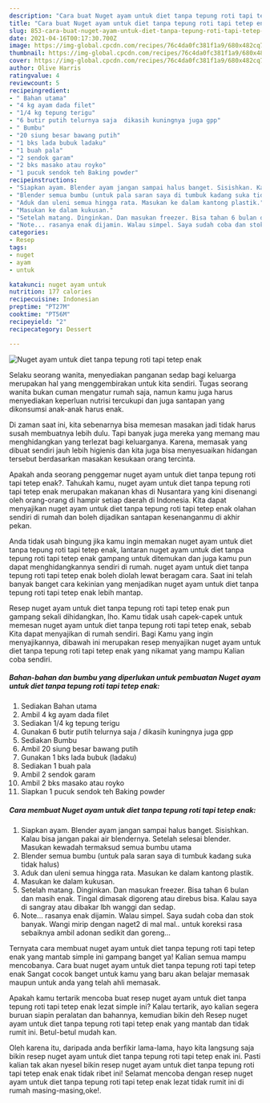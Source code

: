 ```yaml
---
description: "Cara buat Nuget ayam untuk diet tanpa tepung roti tapi tetep enak yang nikmat Untuk Jualan"
title: "Cara buat Nuget ayam untuk diet tanpa tepung roti tapi tetep enak yang nikmat Untuk Jualan"
slug: 853-cara-buat-nuget-ayam-untuk-diet-tanpa-tepung-roti-tapi-tetep-enak-yang-nikmat-untuk-jualan
date: 2021-04-16T00:17:30.700Z
image: https://img-global.cpcdn.com/recipes/76c4da0fc381f1a9/680x482cq70/nuget-ayam-untuk-diet-tanpa-tepung-roti-tapi-tetep-enak-foto-resep-utama.jpg
thumbnail: https://img-global.cpcdn.com/recipes/76c4da0fc381f1a9/680x482cq70/nuget-ayam-untuk-diet-tanpa-tepung-roti-tapi-tetep-enak-foto-resep-utama.jpg
cover: https://img-global.cpcdn.com/recipes/76c4da0fc381f1a9/680x482cq70/nuget-ayam-untuk-diet-tanpa-tepung-roti-tapi-tetep-enak-foto-resep-utama.jpg
author: Olive Harris
ratingvalue: 4
reviewcount: 5
recipeingredient:
- " Bahan utama"
- "4 kg ayam dada filet"
- "1/4 kg tepung terigu"
- "6 butir putih telurnya saja  dikasih kuningnya juga gpp"
- " Bumbu"
- "20 siung besar bawang putih"
- "1 bks lada bubuk ladaku"
- "1 buah pala"
- "2 sendok garam"
- "2 bks masako atau royko"
- "1 pucuk sendok teh Baking powder"
recipeinstructions:
- "Siapkan ayam. Blender ayam jangan sampai halus banget. Sisishkan. Kalau bisa jangan pakai air blendernya. Setelah selesai blender. Masukan kewadah termaksud semua bumbu utama"
- "Blender semua bumbu (untuk pala saran saya di tumbuk kadang suka tidak halus)"
- "Aduk dan uleni semua hingga rata. Masukan ke dalam kantong plastik."
- "Masukan ke dalam kukusan."
- "Setelah matang. Dinginkan. Dan masukan freezer. Bisa tahan 6 bulan dan masih enak. Tingal dimasak digoreng atau direbus bisa. Kalau saya di sangray atau dibakar lbh wanggi dan sedap."
- "Note... rasanya enak dijamin. Walau simpel. Saya sudah coba dan stok banyak. Wangi mirip dengan naget2 di mal mal.. untuk koreksi rasa sebaiknya ambil adonan sedikit dan goreng..."
categories:
- Resep
tags:
- nuget
- ayam
- untuk

katakunci: nuget ayam untuk 
nutrition: 177 calories
recipecuisine: Indonesian
preptime: "PT27M"
cooktime: "PT56M"
recipeyield: "2"
recipecategory: Dessert

---
```



![Nuget ayam untuk diet tanpa tepung roti tapi tetep enak](https://img-global.cpcdn.com/recipes/76c4da0fc381f1a9/680x482cq70/nuget-ayam-untuk-diet-tanpa-tepung-roti-tapi-tetep-enak-foto-resep-utama.jpg)

Selaku seorang wanita, menyediakan panganan sedap bagi keluarga merupakan hal yang menggembirakan untuk kita sendiri. Tugas seorang  wanita bukan cuman mengatur rumah saja, namun kamu juga harus menyediakan keperluan nutrisi tercukupi dan juga santapan yang dikonsumsi anak-anak harus enak.

Di zaman  saat ini, kita sebenarnya bisa memesan masakan jadi tidak harus susah membuatnya lebih dulu. Tapi banyak juga mereka yang memang mau menghidangkan yang terlezat bagi keluarganya. Karena, memasak yang dibuat sendiri jauh lebih higienis dan kita juga bisa menyesuaikan hidangan tersebut berdasarkan masakan kesukaan orang tercinta. 



Apakah anda seorang penggemar nuget ayam untuk diet tanpa tepung roti tapi tetep enak?. Tahukah kamu, nuget ayam untuk diet tanpa tepung roti tapi tetep enak merupakan makanan khas di Nusantara yang kini disenangi oleh orang-orang di hampir setiap daerah di Indonesia. Kita dapat menyajikan nuget ayam untuk diet tanpa tepung roti tapi tetep enak olahan sendiri di rumah dan boleh dijadikan santapan kesenanganmu di akhir pekan.

Anda tidak usah bingung jika kamu ingin memakan nuget ayam untuk diet tanpa tepung roti tapi tetep enak, lantaran nuget ayam untuk diet tanpa tepung roti tapi tetep enak gampang untuk ditemukan dan juga kamu pun dapat menghidangkannya sendiri di rumah. nuget ayam untuk diet tanpa tepung roti tapi tetep enak boleh diolah lewat beragam cara. Saat ini telah banyak banget cara kekinian yang menjadikan nuget ayam untuk diet tanpa tepung roti tapi tetep enak lebih mantap.

Resep nuget ayam untuk diet tanpa tepung roti tapi tetep enak pun gampang sekali dihidangkan, lho. Kamu tidak usah capek-capek untuk memesan nuget ayam untuk diet tanpa tepung roti tapi tetep enak, sebab Kita dapat menyajikan di rumah sendiri. Bagi Kamu yang ingin menyajikannya, dibawah ini merupakan resep menyajikan nuget ayam untuk diet tanpa tepung roti tapi tetep enak yang nikamat yang mampu Kalian coba sendiri.

<!--inarticleads1-->

##### Bahan-bahan dan bumbu yang diperlukan untuk pembuatan Nuget ayam untuk diet tanpa tepung roti tapi tetep enak:

1. Sediakan  Bahan utama
1. Ambil 4 kg ayam dada filet
1. Sediakan 1/4 kg tepung terigu
1. Gunakan 6 butir putih telurnya saja / dikasih kuningnya juga gpp
1. Sediakan  Bumbu
1. Ambil 20 siung besar bawang putih
1. Gunakan 1 bks lada bubuk (ladaku)
1. Sediakan 1 buah pala
1. Ambil 2 sendok garam
1. Ambil 2 bks masako atau royko
1. Siapkan 1 pucuk sendok teh Baking powder




<!--inarticleads2-->

##### Cara membuat Nuget ayam untuk diet tanpa tepung roti tapi tetep enak:

1. Siapkan ayam. Blender ayam jangan sampai halus banget. Sisishkan. Kalau bisa jangan pakai air blendernya. Setelah selesai blender. Masukan kewadah termaksud semua bumbu utama
1. Blender semua bumbu (untuk pala saran saya di tumbuk kadang suka tidak halus)
1. Aduk dan uleni semua hingga rata. Masukan ke dalam kantong plastik.
1. Masukan ke dalam kukusan.
1. Setelah matang. Dinginkan. Dan masukan freezer. Bisa tahan 6 bulan dan masih enak. Tingal dimasak digoreng atau direbus bisa. Kalau saya di sangray atau dibakar lbh wanggi dan sedap.
1. Note... rasanya enak dijamin. Walau simpel. Saya sudah coba dan stok banyak. Wangi mirip dengan naget2 di mal mal.. untuk koreksi rasa sebaiknya ambil adonan sedikit dan goreng...




Ternyata cara membuat nuget ayam untuk diet tanpa tepung roti tapi tetep enak yang mantab simple ini gampang banget ya! Kalian semua mampu mencobanya. Cara buat nuget ayam untuk diet tanpa tepung roti tapi tetep enak Sangat cocok banget untuk kamu yang baru akan belajar memasak maupun untuk anda yang telah ahli memasak.

Apakah kamu tertarik mencoba buat resep nuget ayam untuk diet tanpa tepung roti tapi tetep enak lezat simple ini? Kalau tertarik, ayo kalian segera buruan siapin peralatan dan bahannya, kemudian bikin deh Resep nuget ayam untuk diet tanpa tepung roti tapi tetep enak yang mantab dan tidak rumit ini. Betul-betul mudah kan. 

Oleh karena itu, daripada anda berfikir lama-lama, hayo kita langsung saja bikin resep nuget ayam untuk diet tanpa tepung roti tapi tetep enak ini. Pasti kalian tak akan nyesel bikin resep nuget ayam untuk diet tanpa tepung roti tapi tetep enak enak tidak ribet ini! Selamat mencoba dengan resep nuget ayam untuk diet tanpa tepung roti tapi tetep enak lezat tidak rumit ini di rumah masing-masing,oke!.

